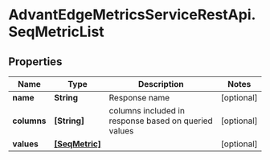 # AdvantEdgeMetricsServiceRestApi.SeqMetricList

## Properties
Name | Type | Description | Notes
------------ | ------------- | ------------- | -------------
**name** | **String** | Response name | [optional] 
**columns** | **[String]** | columns included in response based on queried values | [optional] 
**values** | [**[SeqMetric]**](SeqMetric.md) |  | [optional] 


